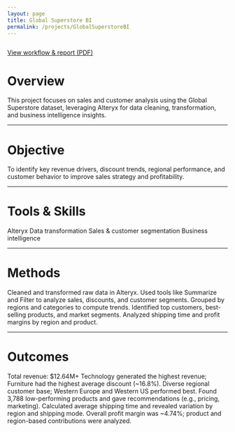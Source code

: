 ```yaml
---
layout: page
title: Global Superstore BI
permalink: /projects/GlobalSuperstoreBI
---
```

<div style="display: flex; align-items: center; gap: 20px; margin-bottom: 2rem;">

<div>
  
[View workflow & report (PDF)](/assets/html/Altexryx-Data-analysis-and-business-intelligence.pdf)

# Overview

This project focuses on sales and customer analysis using the Global Superstore dataset, leveraging Alteryx for data cleaning, transformation, and business intelligence insights.

---

# Objective
To identify key revenue drivers, discount trends, regional performance, and customer behavior to improve sales strategy and profitability.

---

# Tools & Skills
Alteryx
Data transformation
Sales & customer segmentation
Business intelligence

---

# Methods
Cleaned and transformed raw data in Alteryx.
Used tools like Summarize and Filter to analyze sales, discounts, and customer segments.
Grouped by regions and categories to compute trends.
Identified top customers, best-selling products, and market segments.
Analyzed shipping time and profit margins by region and product.

---

# Outcomes
Total revenue: $12.64M+
Technology generated the highest revenue; Furniture had the highest average discount (~16.8%).
Diverse regional customer base; Western Europe and Western US performed best.
Found 3,788 low-performing products and gave recommendations (e.g., pricing, marketing).
Calculated average shipping time and revealed variation by region and shipping mode.
Overall profit margin was ~4.74%; product and region-based contributions were analyzed.


